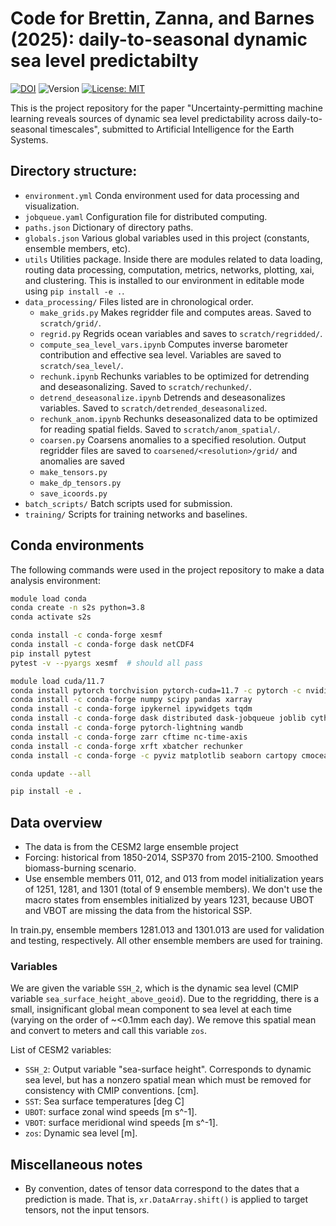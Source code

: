 # Code for Brettin, Zanna, and Barnes (2025): daily-to-seasonal dynamic sea level predictabilty
[![DOI](https://zenodo.org/badge/932964120.svg)](https://doi.org/10.5281/zenodo.14873345)
![Version](https://img.shields.io/badge/version-1.0.0-blue)
[![License: MIT](https://img.shields.io/badge/License-MIT-yellow.svg)](https://github.com/andrewbrettin/zos_predictability_aies/blob/master/LICENSE.md)

This is the project repository for the paper "Uncertainty-permitting machine learning reveals sources of dynamic sea level predictability across daily-to-seasonal timescales", submitted to Artificial Intelligence for the Earth Systems.

<!-- Preprint:  -->

## Directory structure:
* `environment.yml`  Conda environment used for data processing and visualization.
* `jobqueue.yaml`  Configuration file for distributed computing.
* `paths.json`  Dictionary of directory paths.
* `globals.json`  Various global variables used in this project (constants, ensemble members, etc).
* `utils`  Utilities package. Inside there are modules related to data loading, routing data processing, computation, metrics, networks, plotting, xai, and clustering. This is installed to our environment in editable mode using `pip install -e .`.
* `data_processing/` Files listed are in chronological order.
  - `make_grids.py` Makes regridder file and computes areas. Saved to `scratch/grid/`.
  - `regrid.py` Regrids ocean variables and saves to `scratch/regridded/`.
  - `compute_sea_level_vars.ipynb` Computes inverse barometer contribution and effective sea level. Variables are saved to `scratch/sea_level/`.
  - `rechunk.ipynb` Rechunks variables to be optimized for detrending and deseasonalizing. Saved to `scratch/rechunked/`.
  - `detrend_deseasonalize.ipynb` Detrends and deseasonalizes variables. Saved to `scratch/detrended_deseasonalized`.
  - `rechunk_anom.ipynb` Rechunks deseasonalized data to be optimized for reading spatial fields. Saved to `scratch/anom_spatial/`.
  - `coarsen.py` Coarsens anomalies to a specified resolution. Output regridder files are saved to `coarsened/<resolution>/grid/` and anomalies are saved
  - `make_tensors.py`
  - `make_dp_tensors.py`
  - `save_icoords.py`
* `batch_scripts/` Batch scripts used for submission.
* `training/` Scripts for training networks and baselines.

## Conda environments
The following commands were used in the project repository to make a data analysis environment:

```bash
module load conda
conda create -n s2s python=3.8
conda activate s2s

conda install -c conda-forge xesmf 
conda install -c conda-forge dask netCDF4
pip install pytest
pytest -v --pyargs xesmf  # should all pass

module load cuda/11.7
conda install pytorch torchvision pytorch-cuda=11.7 -c pytorch -c nvidia
conda install -c conda-forge numpy scipy pandas xarray
conda install -c conda-forge ipykernel ipywidgets tqdm
conda install -c conda-forge dask distributed dask-jobqueue joblib cython bottleneck
conda install -c conda-forge pytorch-lightning wandb
conda install -c conda-forge zarr cftime nc-time-axis
conda install -c conda-forge xrft xbatcher rechunker
conda install -c conda-forge -c pyviz matplotlib seaborn cartopy cmocean bokeh hvplot

conda update --all

pip install -e .

```

## Data overview
* The data is from the CESM2 large ensemble project
* Forcing: historical from 1850-2014, SSP370 from 2015-2100. Smoothed biomass-burning scenario.
* Use ensemble members 011, 012, and 013 from model initialization years of 1251, 1281, and 1301 (total of 9 ensemble members).
We don't use the macro states from ensembles initialized by years 1231, because UBOT and VBOT are missing the data from the historical SSP. 

In train.py, ensemble members 1281.013 and 1301.013 are used for validation and testing, respectively. All other ensemble members are used for training.

### Variables
We are given the variable `SSH_2`, which is the dynamic sea level (CMIP variable `sea_surface_height_above_geoid`). Due to the regridding, there is a small, insignificant global mean component to sea level at each time (varying on the order of ~<0.1mm each day). We remove this spatial mean and convert to meters and call this variable `zos`.

List of CESM2 variables:
* `SSH_2`: Output variable "sea-surface height". Corresponds to dynamic sea level, but has a nonzero spatial mean which must be removed for consistency with CMIP conventions. \[cm\].
* `SST`: Sea surface temperatures \[deg C\]
* `UBOT`: surface zonal wind speeds \[m s^-1\].
* `VBOT`: surface meridional wind speeds \[m s^-1\].
* `zos`: Dynamic sea level \[m\].


## Miscellaneous notes
* By convention, dates of tensor data correspond to the dates that a prediction is made. That is, `xr.DataArray.shift()` is applied to target tensors, not the input tensors.
